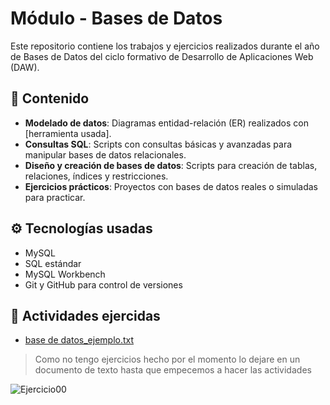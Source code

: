 # Módulo - Bases de Datos

Este repositorio contiene los trabajos y ejercicios realizados durante el año de Bases de Datos del ciclo formativo de Desarrollo de Aplicaciones Web (DAW).

## 📙 Contenido

- **Modelado de datos**: Diagramas entidad-relación (ER) realizados con [herramienta usada].
- **Consultas SQL**: Scripts con consultas básicas y avanzadas para manipular bases de datos relacionales.
- **Diseño y creación de bases de datos**: Scripts para creación de tablas, relaciones, índices y restricciones.
- **Ejercicios prácticos**: Proyectos con bases de datos reales o simuladas para practicar.

## ⚙️ Tecnologías usadas

- MySQL 
- SQL estándar
- MySQL Workbench
- Git y GitHub para control de versiones

 ## 📃 Actividades ejercidas

- [base de datos_ejemplo.txt](https://github.com/user-attachments/files/22681734/base.de.datos_ejemplo.txt)

> Como no tengo ejercicios hecho por el momento lo dejare en un documento de texto hasta que empecemos a hacer las actividades
 
![Ejercicio00](https://www.godaddy.com/resources/latam/wp-content/uploads/sites/4/2023/06/portada_base-de-datos.png?size=1250x625)



